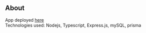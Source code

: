 ## About

App deployed [here](https://petadoption-seven.vercel.app)  
Technologies used: Nodejs, Typescript, Express.js, mySQL, prisma
